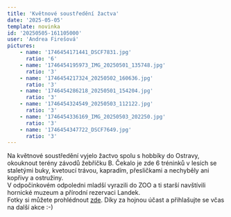 ```yaml
---
title: 'Květnové soustředění žactva'
date: '2025-05-05'
template: novinka
id: '20250505-161105000'
user: 'Andrea Firešová'
pictures:
    - name: '1746454171441_DSCF7831.jpg'
      ratio: '6'
    - name: '1746454195973_IMG_20250501_135748.jpg'
      ratio: '3'
    - name: '1746454217324_20250502_160636.jpg'
      ratio: '3'
    - name: '1746454286218_20250501_154204.jpg'
      ratio: '3'
    - name: '1746454324549_20250503_112122.jpg'
      ratio: '3'
    - name: '1746454336169_IMG_20250503_202250.jpg'
      ratio: '3'
    - name: '1746454347722_DSCF7649.jpg'
      ratio: '3'
---
```

Na květnové soustředění vyjelo žactvo spolu s hobbíky do Ostravy, okouknout terény závodů žebříčku B. Čekalo je zde 6 tréninků v lesích se staletými buky, kvetoucí trávou, kapradím, přesličkami a nechyběly ani kopřivy a ostružiny.  
V odpočinkovém odpoledni mladší vyrazili do ZOO a ti starší navštívili hornické muzeum a přírodní rezervaci Landek.  
Fotky si můžete prohlédnout [zde](https://eu.zonerama.com/SKBrnoZabovresky/Album/13205804).
Díky za hojnou účast a přihlašujte se včas na další akce :-)
